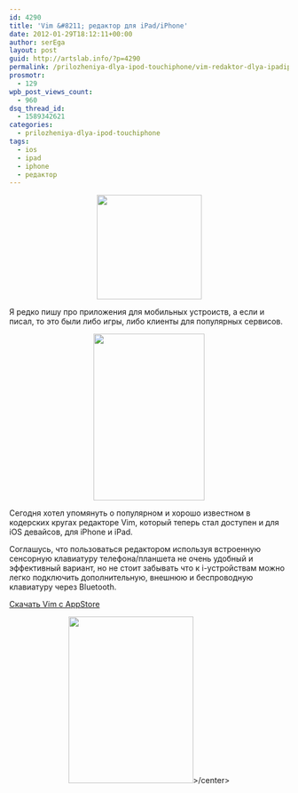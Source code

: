 ```yaml
---
id: 4290
title: 'Vim &#8211; редактор для iPad/iPhone'
date: 2012-01-29T18:12:11+00:00
author: serEga
layout: post
guid: http://artslab.info/?p=4290
permalink: /prilozheniya-dlya-ipod-touchiphone/vim-redaktor-dlya-ipadiphone/
prosmotr:
  - 129
wpb_post_views_count:
  - 960
dsq_thread_id:
  - 1589342621
categories:
  - prilozheniya-dlya-ipod-touchiphone
tags:
  - ios
  - ipad
  - iphone
  - редактор
---
```

<center>
  <img src="http://googledrive.com/host/0B9lHVSSSdxdxd0hjdUdmRzY3Tjg/vim_editor_icon.jpg" alt="" title="vim_editor_icon" width="189" height="188" class="aligncenter size-full wp-image-4291" srcset="http://googledrive.com/host/0B9lHVSSSdxdxd0hjdUdmRzY3Tjg/vim_editor_icon.jpg 189w, http://googledrive.com/host/0B9lHVSSSdxdxd0hjdUdmRzY3Tjg/vim_editor_icon-100x100.jpg 100w" sizes="(max-width: 189px) 100vw, 189px" />
</center>

Я редко пишу про приложения для мобильных устроиств, а если и писал, то это были либо игры, либо клиенты для популярных сервисов.

<center>
  <a href="http://googledrive.com/host/0B9lHVSSSdxdxd0hjdUdmRzY3Tjg/vim_iphone.jpg"><img src="http://googledrive.com/host/0B9lHVSSSdxdxd0hjdUdmRzY3Tjg/vim_iphone-200x300.jpg" alt="" title="vim_iphone" width="200" height="300" class="aligncenter size-medium wp-image-4292" srcset="http://googledrive.com/host/0B9lHVSSSdxdxd0hjdUdmRzY3Tjg/vim_iphone-200x300.jpg 200w, http://googledrive.com/host/0B9lHVSSSdxdxd0hjdUdmRzY3Tjg/vim_iphone.jpg 320w" sizes="(max-width: 200px) 100vw, 200px" /></a>
</center>



Сегодня хотел упомянуть о популярном и хорошо известном в кодерских кругах редакторе Vim, который теперь стал доступен и для iOS девайсов, для iPhone и iPad.

Соглашусь, что пользоваться редактором используя встроенную сенсорную клавиатуру телефона/планшета не очень удобный и эффективный вариант, но не стоит забывать что к i-устройствам можно легко подключить дополнительную, внешнюю и беспроводную клавиатуру через Bluetooth.

[Скачать Vim с AppStore](http://itunes.apple.com/us/app/vim/id492668168?mt=8)

<center>
  <a href="http://googledrive.com/host/0B9lHVSSSdxdxd0hjdUdmRzY3Tjg/vim_ipad.jpg"><img src="http://googledrive.com/host/0B9lHVSSSdxdxd0hjdUdmRzY3Tjg/vim_ipad-225x300.jpg" alt="" title="vim_ipad" width="225" height="300" class="aligncenter size-medium wp-image-4293" /></a>>/center></p>